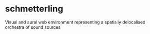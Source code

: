 schmetterling
=============

Visual and aural web environment representing a spatially delocalised orchestra of sound sources
